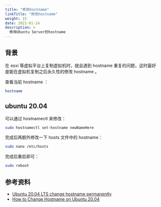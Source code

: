 ```yaml
---
title: "修改hostname"
linkTitle: "修改hostname"
weight: 15
date: 2021-01-24
description: >
  修改Ubuntu Server的hostname
---
```




## 背景

在 esxi 等虚拟平台上复制虚拟机时，就会遇到 hostname 重复的问题，这时最好是能在虚拟机复制之后永久性的修改 hostname 。

查看当前 hostname ：

```bash
hostname
```

## ubuntu 20.04

可以通过 hostnamectl 来修改：

```bash
sudo hostnamectl set-hostname newNameHere
```

完成后再额外修改一下 hosts 文件中的 hostname：

```bash
sudo nano /etc/hosts
```

完成后重启即可：

```bash
sudo reboot
```





## 参考资料

- [Ubuntu 20.04 LTS change hostname permanently](https://www.cyberciti.biz/faq/ubuntu-20-04-lts-change-hostname-permanently/)
- [How to Change Hostname on Ubuntu 20.04](https://phoenixnap.com/kb/ubuntu-20-04-change-hostname)
